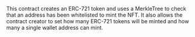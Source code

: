 
This contract creates an ERC-721 token and uses a MerkleTree to check that an address has been whitelisted to mint the NFT. It also allows the contract creator to set how many ERC-721 tokens will be minted and how many a single wallet address can mint.
